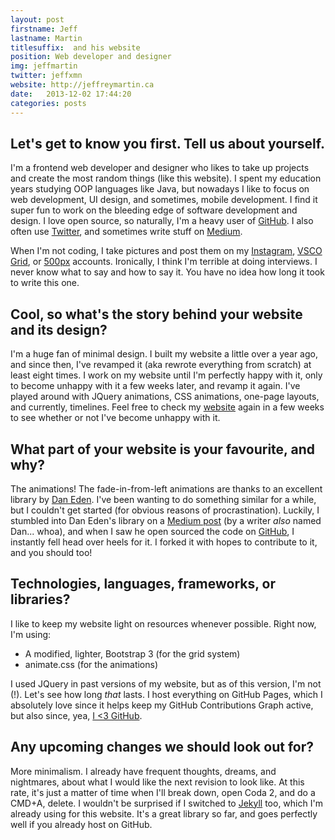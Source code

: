 ```yaml
---
layout: post
firstname: Jeff
lastname: Martin
titlesuffix:  and his website
position: Web developer and designer
img: jeffmartin
twitter: jeffxmn
website: http://jeffreymartin.ca
date:   2013-12-02 17:44:20
categories: posts
---
```


## Let's get to know you first. Tell us about yourself.

I'm a frontend web developer and designer who likes to take up projects and create the most random things (like this website). I spent my education years studying OOP languages like Java, but nowadays I like to focus on web development, UI design, and sometimes, mobile development. I find it super fun to work on the bleeding edge of software development and design. I love open source, so naturally, I'm a heavy user of [GitHub](http://github.com/jeffxmn). I also often use [Twitter](https://twitter.com/jeffxmn), and sometimes write stuff on [Medium](http://medium.com/@jeffxmn).

When I'm not coding, I take pictures and post them on my [Instagram](http://instagram.com/jeffxmn), [VSCO Grid](http://jeffxmn.vsco.co), or [500px](http://500px.com/jeffxmn) accounts. Ironically, I think I'm terrible at doing interviews. I never know what to say and how to say it. You have no idea how long it took to write this one.

## Cool, so what's the story behind your website and its design?

I'm a huge fan of minimal design. I built my website a little over a year ago, and since then, I've revamped it (aka rewrote everything from scratch) at least eight times. I work on my website until I'm perfectly happy with it, only to become unhappy with it a few weeks later, and revamp it again. I've played around with JQuery animations, CSS animations, one-page layouts, and currently, timelines. Feel free to check my [website](http://jeffreymartin.ca) again in a few weeks to see whether or not I've become unhappy with it.

## What part of your website is your favourite, and why?

The animations! The fade-in-from-left animations are thanks to an excellent library by [Dan Eden](http://daneden.me). I've been wanting to do something similar for a while, but I couldn't get started (for obvious reasons of procrastination). Luckily, I stumbled into Dan Eden's library on a [Medium post](https://medium.com/design-ux/799d16952a56) (by a writer *also* named Dan... whoa), and when I saw he open sourced the code on [GitHub](http://github.com/daneden/animate.css), I instantly fell head over heels for it. I forked it with hopes to contribute to it, and you should too!

## Technologies, languages, frameworks, or libraries?

I like to keep my website light on resources whenever possible. Right now, I'm using:

  - A modified, lighter, Bootstrap 3 (for the grid system)
  - animate.css (for the animations)

I used JQuery in past versions of my website, but as of this version, I'm not (!). Let's see how long _that_ lasts. I host everything on GitHub Pages, which I absolutely love since it helps keep my GitHub Contributions Graph active, but also since, yea, [I <3 GitHub](http://instagram.com/p/d7r3rUgerV/).

## Any upcoming changes we should look out for?

More minimalism. I already have frequent thoughts, dreams, and nightmares, about what I would like the next revision to look like. At this rate, it's just a matter of time when I'll break down, open Coda 2, and do a CMD+A, delete. I wouldn't be surprised if I switched to [Jekyll](http://jekyllrb.com) too, which I'm already using for this website. It's a great library so far, and goes perfectly well if you already host on GitHub.

